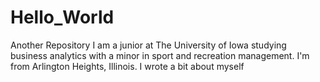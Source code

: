 # Hello_World
Another Repository
I am a junior at The University of Iowa studying business analytics with a minor in sport and recreation management. I'm from Arlington Heights, Illinois. 
I wrote a bit about myself
